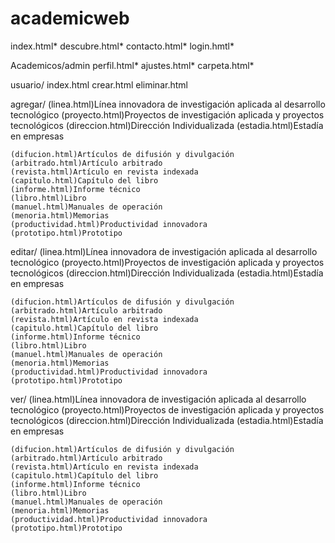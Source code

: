 # academicweb

index.html*
descubre.html*
contacto.html*
login.hmtl*

Academicos/admin
  perfil.html*
  ajustes.html*
  carpeta.html*

  usuario/
    index.html
    crear.html
    eliminar.html

  agregar/
    (linea.html)Línea innovadora de investigación aplicada al desarrollo tecnológico
    (proyecto.html)Proyectos de investigación aplicada y proyectos tecnológicos
    (direccion.html)Dirección Individualizada
    (estadia.html)Estadía en empresas

    (difucion.html)Artículos de difusión y divulgación
    (arbitrado.html)Artículo arbitrado
    (revista.html)Artículo en revista indexada
    (capitulo.html)Capítulo del libro
    (informe.html)Informe técnico
    (libro.html)Libro
    (manuel.html)Manuales de operación
    (menoria.html)Memorias
    (productividad.html)Productividad innovadora
    (prototipo.html)Prototipo

  editar/
    (linea.html)Línea innovadora de investigación aplicada al desarrollo tecnológico
    (proyecto.html)Proyectos de investigación aplicada y proyectos tecnológicos
    (direccion.html)Dirección Individualizada
    (estadia.html)Estadía en empresas

    (difucion.html)Artículos de difusión y divulgación
    (arbitrado.html)Artículo arbitrado
    (revista.html)Artículo en revista indexada
    (capitulo.html)Capítulo del libro
    (informe.html)Informe técnico
    (libro.html)Libro
    (manuel.html)Manuales de operación
    (menoria.html)Memorias
    (productividad.html)Productividad innovadora
    (prototipo.html)Prototipo

  ver/
    (linea.html)Línea innovadora de investigación aplicada al desarrollo tecnológico
    (proyecto.html)Proyectos de investigación aplicada y proyectos tecnológicos
    (direccion.html)Dirección Individualizada
    (estadia.html)Estadía en empresas

    (difucion.html)Artículos de difusión y divulgación
    (arbitrado.html)Artículo arbitrado
    (revista.html)Artículo en revista indexada
    (capitulo.html)Capítulo del libro
    (informe.html)Informe técnico
    (libro.html)Libro
    (manuel.html)Manuales de operación
    (menoria.html)Memorias
    (productividad.html)Productividad innovadora
    (prototipo.html)Prototipo
